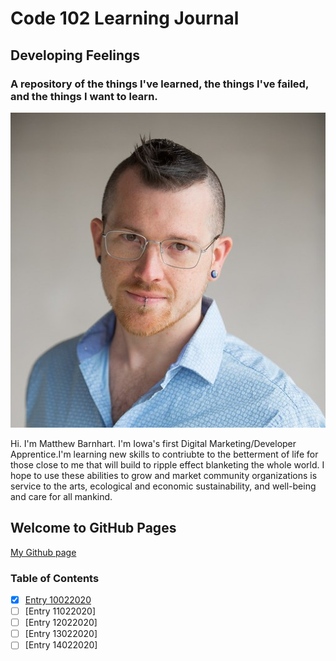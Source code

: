 # Code 102 Learning Journal
## Developing Feelings
### A repository of the things I've learned, the things I've failed, and the things I want to learn.

![Matthew Barnhart](/images/resume-img.jpg)

Hi. I'm Matthew Barnhart. I'm Iowa's first Digital Marketing/Developer Apprentice.I'm learning new skills to contriubte to the betterment of life for those close to me that will build to ripple effect blanketing the whole world. I hope to use these abilities to grow and market community organizations is service to the arts, ecological and economic sustainability, and well-being and care for all mankind.

## Welcome to GitHub Pages

[My Github page](https://mcbarnhart.github.io/learningjournal/)

### Table of Contents
- [x] [Entry 10022020](lj10022020.md)
- [ ] [Entry 11022020]
- [ ] [Entry 12022020]
- [ ] [Entry 13022020]
- [ ] [Entry 14022020]